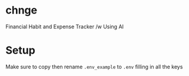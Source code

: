 # chnge
Financial Habit and Expense Tracker /w Using AI

# Setup
Make sure to copy then rename `.env_example` to `.env` filling in all the keys 
